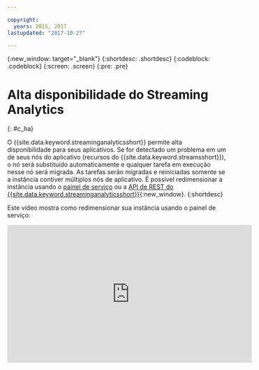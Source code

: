 ```yaml
---

copyright:
  years: 2015, 2017
lastupdated: "2017-10-27"

---
```


<!-- Attribute definitions -->
{:new_window: target="_blank"}
{:shortdesc: .shortdesc}
{:codeblock: .codeblock}
{:screen: .screen}
{:pre: .pre}

# Alta disponibilidade do Streaming Analytics
{: #c_ha}

O {{site.data.keyword.streaminganalyticsshort}} permite alta disponibilidade para seus aplicativos. Se for detectado um problema em um de seus nós do aplicativo (recursos do {{site.data.keyword.streamsshort}}), o nó será substituído automaticamente e qualquer tarefa em execução nesse nó será migrada. As tarefas serão migradas e reiniciadas somente se a instância contiver múltiplos nós de aplicativo. É possível redimensionar a instância usando o [painel de serviço](/docs/services/StreamingAnalytics/r_service_dashboard.html) ou a [ API de REST do {{site.data.keyword.streaminganalyticsshort}}](https://console.ng.bluemix.net/apidocs/220){:new_window}.
{:shortdesc}

Este vídeo mostra como redimensionar sua instância usando o painel de serviço:

<iframe width="560" height="315" src="https://www.youtube.com/embed/zbZ9am9UhPw?rel=0" frameborder="0" allowfullscreen>Redimensionar instância</iframe>
